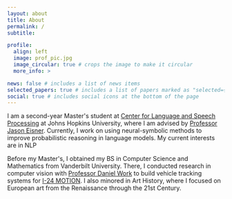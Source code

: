 ```yaml
---
layout: about
title: About
permalink: /
subtitle:

profile:
  align: left
  image: prof_pic.jpg
  image_circular: true # crops the image to make it circular
  more_info: >

news: false # includes a list of news items
selected_papers: true # includes a list of papers marked as "selected={true}"
social: true # includes social icons at the bottom of the page
---
```


I am a second-year Master's student at [Center for Language and Speech Processing](https://www.clsp.jhu.edu/) at Johns Hopkins University, where I am advised by [Professor Jason Eisner](https://www.cs.jhu.edu/~jason/). Currently, I work on using neural-symbolic methods to improve probabilistic reasoning in language models.
My current interests are in NLP

Before my Master's, I obtained my BS in Computer Science and Mathematics from Vanderbilt University. There, I conducted research in computer vision with [Professor Daniel Work](https://lab-work.github.io/about/) to build vehicle tracking systems for [I-24 MOTION](https://i24motion.org/). I also minored in Art History, where I focused on European art from the Renaissance through the 21st Century.
